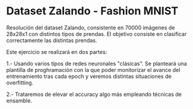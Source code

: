 # Dataset Zalando - Fashion MNIST

Resolución del dataset Zalando, consistente en 70000 imágenes de 28x28x1 con distintos tipos de prendas. El objetivo consiste en clasificar correctamente las distintas prendas.
	
Este ejercicio se realizará en dos partes:

1.- Usando varios tipos de redes neuronales "clásicas". Se planteará una plantilla de proghramación con la que poder monitorizar el avance del entrenamiento tras cada epoch y veremos distintas situaciones de overfitting.

2.- Trataremos de elevar el accuracy algo más empleando técnicas de ensamble. 
	
